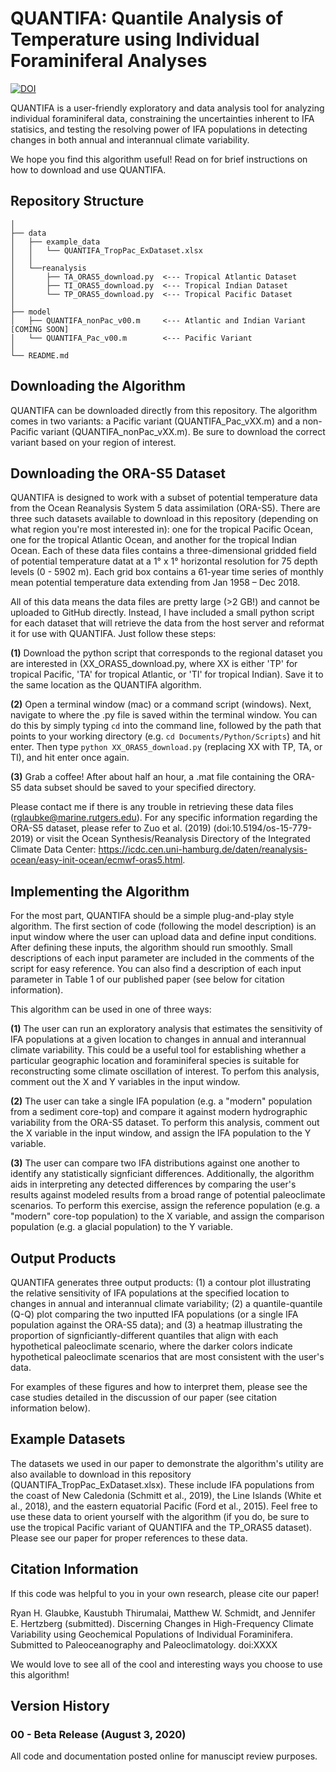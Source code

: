 # QUANTIFA: Quantile Analysis of Temperature using Individual Foraminiferal Analyses
[![DOI](https://zenodo.org/badge/313988706.svg)](https://zenodo.org/badge/latestdoi/313988706)

QUANTIFA is a user-friendly exploratory and data analysis tool for analyzing individual foraminiferal data, constraining the uncertainties inherent to IFA statisics, and testing the resolving power of IFA populations in detecting changes in both annual and interannual climate variability.

We hope you find this algorithm useful! Read on for brief instructions on how to download and use QUANTIFA.

## Repository Structure
```
│
├── data
│   ├── example_data
│   │   └── QUANTIFA_TropPac_ExDataset.xlsx
│   │ 
│   └──reanalysis
│       ├── TA_ORAS5_download.py  <--- Tropical Atlantic Dataset
│       ├── TI_ORAS5_download.py  <--- Tropical Indian Dataset
│       └── TP_ORAS5_download.py  <--- Tropical Pacific Dataset
│
├── model
│   ├── QUANTIFA_nonPac_v00.m     <--- Atlantic and Indian Variant [COMING SOON]
│   └── QUANTIFA_Pac_v00.m        <--- Pacific Variant
│
└── README.md
```
## Downloading the Algorithm
QUANTIFA can be downloaded directly from this repository. The algorithm comes in two variants: a Pacific variant (QUANTIFA_Pac_vXX.m) and a non-Pacific variant (QUANTIFA_nonPac_vXX.m). Be sure to download the correct variant based on your region of interest.

## Downloading the ORA-S5 Dataset
QUANTIFA is designed to work with a subset of potential temperature data from the Ocean Reanalysis System 5 data assimilation (ORA-S5). There are three such datasets available to download in this repository (depending on what region you're most interested in): one for the tropical Pacific Ocean, one for the tropical Atlantic Ocean, and another for the tropical Indian Ocean. Each of these data files contains a three-dimensional gridded field of potential temperature datat at a 1° x 1° horizontal resolution for 75 depth levels (0 - 5902 m). Each grid box contains a 61-year time series of monthly mean potential temperature data extending from Jan 1958 – Dec 2018.

All of this data means the data files are pretty large (>2 GB!) and cannot be uploaded to GitHub directly. Instead, I have included a small python script for each dataset that will retrieve the data from the host server and reformat it for use with QUANTIFA. Just follow these steps:

**(1)** Download the python script that corresponds to the regional dataset you are interested in (XX_ORAS5_download.py, where XX is either 'TP' for tropical Pacific, 'TA' for tropical Atlantic, or 'TI' for tropical Indian). Save it to the same location as the QUANTIFA algorithm.

**(2)** Open a terminal window (mac) or a command script (windows). Next, navigate to where the .py file is saved within the terminal window. You can do this by simply typing ```cd``` into the command line, followed by the path that points to your working directory (e.g. ```cd Documents/Python/Scripts```) and hit enter. Then type ```python XX_ORAS5_download.py``` (replacing XX with TP, TA, or TI), and hit enter once again.

**(3)** Grab a coffee! After about half an hour, a .mat file containing the ORA-S5 data subset should be saved to your specified directory.

Please contact me if there is any trouble in retrieving these data files (rglaubke@marine.rutgers.edu). For any specific information regarding the ORA-S5 dataset, please refer to Zuo et al. (2019) (doi:10.5194/os-15-779-2019) or visit the Ocean Synthesis/Reanalysis Directory of the Integrated Climate Data Center: https://icdc.cen.uni-hamburg.de/daten/reanalysis-ocean/easy-init-ocean/ecmwf-oras5.html.

## Implementing the Algorithm
For the most part, QUANTIFA should be a simple plug-and-play style algorithm. The first section of code (following the model description) is an input window where the user can upload data and define input conditions. After defining these inputs, the algorithm should run smoothly. Small descriptions of each input parameter are included in the comments of the script for easy reference. You can also find a description of each input parameter in Table 1 of our published paper (see below for citation information).

This algorithm can be used in one of three ways:

**(1)** The user can run an exploratory analysis that estimates the sensitivity of IFA populations at a given location to changes in annual and interannual climate variability. This could be a useful tool for establishing whether a particular geographic location and foraminiferal species is suitable for reconstructing some climate oscillation of interest. To perfom this analysis, comment out the X and Y variables in the input window.

**(2)** The user can take a single IFA population (e.g. a "modern" population from a sediment core-top) and compare it against modern hydrographic variability from the ORA-S5 dataset. To perform this analysis, comment out the X variable in the input window, and assign the IFA population to the Y variable.

**(3)** The user can compare two IFA distributions against one another to identify any statistically signficiant differences. Additionally, the algorithm aids in interpreting any detected differences by comparing the user's results against modeled results from a broad range of potential paleoclimate scenarios. To perform this exercise, assign the reference population (e.g. a "modern" core-top population) to the X variable, and assign the comparison population (e.g. a glacial population) to the Y variable.

## Output Products
QUANTIFA generates three output products: (1) a contour plot illustrating the relative sensitivity of IFA populations at the specified location to changes in annual and interannual climate variability; (2) a quantile-quantile (Q-Q) plot comparing the two inputted IFA populations (or a single IFA population against the ORA-S5 data); and (3) a heatmap illustrating the proportion of signficiantly-different quantiles that align with each hypothetical paleoclimate scenario, where the darker colors indicate hypothetical paleoclimate scenarios that are most consistent with the user's data.

For examples of these figures and how to interpret them, please see the case studies detailed in the discussion of our paper (see citation information below).

## Example Datasets
The datasets we used in our paper to demonstrate the algorithm's utility are also available to download in this repository (QUANTIFA_TropPac_ExDataset.xlsx). These include IFA populations from the coast of New Caledonia (Schmitt et al., 2019), the Line Islands (White et al., 2018), and the eastern equatorial Pacific (Ford et al., 2015). Feel free to use these data to orient yourself with the algorithm (if you do, be sure to use the tropical Pacific variant of QUANTIFA and the TP_ORAS5 dataset). Please see our paper for proper references to these data.

## Citation Information
If this code was helpful to you in your own research, please cite our paper!

Ryan H. Glaubke, Kaustubh Thirumalai, Matthew W. Schmidt, and Jennifer E. Hertzberg (submitted). Discerning Changes in High-Frequency Climate Variability using Geochemical Populations of Individual Foraminifera. Submitted to Paleoceanography and Paleoclimatology. doi:XXXX

We would love to see all of the cool and interesting ways you choose to use this algorithm!

## Version History
### 00 - Beta Release (August 3, 2020)
All code and documentation posted online for manuscipt review purposes.
